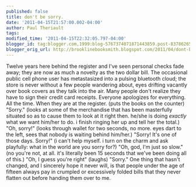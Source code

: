 ```yaml
---
published: false
title: don't be sorry.
date: '2011-04-15T21:57:00.002-04:00'
author: Paul Theriault
tags: 
modified_time: '2011-04-15T22:32:05.797-04:00'
blogger_id: tag:blogger.com,1999:blog-5767374071871443859.post-8378626596621362575
blogger_orig_url: http://brooklinebooksmith.blogspot.com/2011/04/dont-be-sorry.html
---
```


Twelve years here behind the register and I've seen personal checks fade away; they are now as much a novelty as the two dollar bill. The occasional public cell phone user has metastasized into a pulsing bluetooth cloud; the store is never without a few people wandering about, eyes drifting vacantly over book covers as they talk into the air. Many people don't realize they have to sign their credit card receipts. Everyone apologizes for everything. All the time. When they are at the register. (puts the books on the counter) "Sorry." (looks at some of the merchandise that has been masterfully situated so as to cause them to look at it right then. he/she is doing <em>exactly</em> what we want him/her to do. i finish ringing her up and tell her the total.) "Oh, sorry!" (looks through wallet for two seconds, no more. eyes dart to the left, sees that nobody is waiting behind him/her.) "Sorry! It's one of those days. Sorry!" (i can't help myself. i turn on the charm and ask playfully: what in the world are you sorry for?) "Oh, god, I'm just so slow." (no you're not, at all. it's literally been 15 seconds that we've been doing all of this.) "Oh, I guess you're right" (laughs) "Sorry." One thing that hasn't changed, and I sincerely hope it never will, is that people under the age of fifteen always pay in crumpled or excessively folded bills that they never flatten out before handing them over to me.